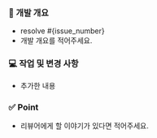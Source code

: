 ### 📌 개발 개요
- resolve #{issue_number}
- 개발 개요를 적어주세요.
  <br>

### 💻  작업 및 변경 사항
- 추가한 내용 
  <br>

### ✅ Point
- 리뷰어에게 할 이야기가 있다면 적어주세요.                              
  <br>